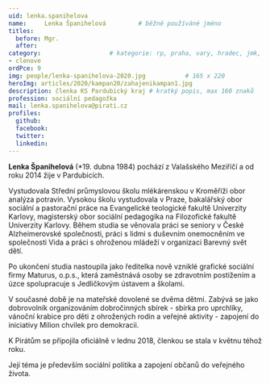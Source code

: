 ```yaml
---
uid: lenka.spanihelova
name:     Lenka Španihelová   		# běžně používáné jméno
titles:
  before: Mgr.
  after:
category:             		# kategorie: rp, praha, vary, hradec, jmk, senat
- clenove
ordPce: 9
img: people/lenka-spanihelova-2020.jpg           # 165 x 220
heroImg: articles/2020/kampan20/zahajenikampan1.jpg
description: členka KS Pardubický kraj # kratký popis, max 160 znaků
profession: sociální pedagožka
mail: lenka.spanihelova@pirati.cz
profiles:
  github:
  facebook:
  twitter:
  linkedin:
---
```


**Lenka Španihelová** (*19. dubna 1984) pochází z Valašského Meziříčí a od roku 2014 žije v Pardubicích.

Vystudovala Střední průmyslovou školu mlékárenskou v Kroměříži obor analýza potravin. Vysokou školu vystudovala v Praze, bakalářský obor sociální a pastorační práce na Evangelické teologické fakultě Univerzity Karlovy, magisterský obor sociální pedagogika na Filozofické fakultě Univerzity Karlovy. Během studia se věnovala práci se seniory v České Alzheimerovské společnosti, práci s lidmi s duševním onemocněním ve společnosti Vida a práci s ohroženou mládeží v organizaci Barevný svět dětí.

Po ukončení studia nastoupila jako ředitelka nově vzniklé grafické sociální firmy Maturus, o.p.s., která zaměstnává osoby se zdravotním postižením a úzce spolupracuje s Jedličkovým ústavem a školami.

V současné době je na mateřské dovolené se dvěma dětmi. Zabývá se jako dobrovolník organizováním dobročinných sbírek - sbírka pro uprchlíky, vánoční krabice pro děti z ohrožených rodin a veřejné aktivity - zapojení do iniciativy Milion chvilek pro demokracii.

K Pirátům se připojila oficiálně v lednu 2018, členkou se stala v květnu téhož roku.

Její téma je především sociální politika a zapojení občanů do veřejného života.
